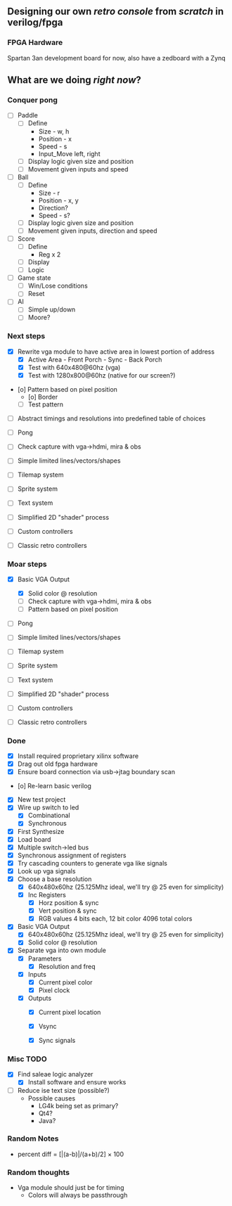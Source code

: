 
Designing our own *retro console* from _scratch_ in verilog/fpga
------------------------------------------------------------------
### FPGA Hardware
Spartan 3an development board for now, also have a zedboard with a Zynq

## What are we doing *right now*?
### Conquer pong
- [ ] Paddle
  - [ ] Define
    - Size - w, h
    - Position - x
    - Speed - s
    - Input_Move left, right
  - [ ] Display logic given size and position
  - [ ] Movement given inputs and speed
- [ ] Ball
  - [ ] Define
    - Size - r
    - Position - x, y
    - Direction?
    - Speed - s?
  - [ ] Display logic given size and position
  - [ ] Movement given inputs, direction and speed
- [ ] Score
  - [ ] Define
    - Reg x 2
  - [ ] Display
  - [ ] Logic
- [ ] Game state
  - [ ] Win/Lose conditions
  - [ ] Reset
- [ ] AI
  - [ ] Simple up/down
  - [ ] Moore?

### Next steps
- [X] Rewrite vga module to have active area in lowest portion of address
  - [X] Active Area - Front Porch - Sync - Back Porch
  - [X] Test with 640x480@60hz (vga)
  - [X] Test with 1280x800@60hz (native for our screen?)
- [o] Pattern based on pixel position
  - [o] Border
  - [ ] Test pattern
- [ ] Abstract timings and resolutions into predefined table of choices
- [ ] Pong
- [ ] Check capture with vga->hdmi, mira & obs
- [ ] Simple limited lines/vectors/shapes
- [ ] Tilemap system
- [ ] Sprite system
- [ ] Text system
- [ ] Simplified 2D "shader" process

- [ ] Custom controllers
- [ ] Classic retro controllers

### Moar steps
- [X] Basic VGA Output
  - [X] Solid color @ resolution
  - [ ] Check capture with vga->hdmi, mira & obs
  - [ ] Pattern based on pixel position
- [ ] Pong
- [ ] Simple limited lines/vectors/shapes
- [ ] Tilemap system
- [ ] Sprite system
- [ ] Text system
- [ ] Simplified 2D "shader" process

- [ ] Custom controllers
- [ ] Classic retro controllers


### Done
- [X] Install required proprietary xilinx software
- [X] Drag out old fpga hardware
- [X] Ensure board connection via usb->jtag boundary scan
- [o] Re-learn basic verilog
- [X] New test project
- [X] Wire up switch to led
  - [X] Combinational
  - [X] Synchronous
- [X] First Synthesize
- [X] Load board
- [X] Multiple switch->led bus
- [X] Synchronous assignment of registers
- [X] Try cascading counters to generate vga like signals
- [X] Look up vga signals
- [X] Choose a base resolution
  - [X] 640x480x60hz (25.125Mhz ideal, we'll try @ 25 even for simplicity)
  - [X] Inc Registers
    - [X] Horz position & sync
    - [X] Vert position & sync
    - [X] RGB values 4 bits each, 12 bit color 4096 total colors
- [X] Basic VGA Output
  - [X] 640x480x60hz (25.125Mhz ideal, we'll try @ 25 even for simplicity)
  - [X] Solid color @ resolution
- [X] Separate vga into own module
  - [X] Parameters
    - [X] Resolution and freq
  - [X] Inputs
    - [X] Current pixel color
    - [X] Pixel clock
  - [X] Outputs
    - [X] Current pixel location
    - [X] Vsync
    - [X] Sync signals






### Misc TODO
- [X] Find saleae logic analyzer
  - [X] Install software and ensure works
- [ ] Reduce ise text size (possible?)
  - Possible causes
    - LG4k being set as primary?
    - Qt4?
    - Java?

### Random Notes
- percent diff = [|(a-b)|/(a+b)/2] × 100

### Random thoughts
- Vga module should just be for timing
  - Colors will always be passthrough
